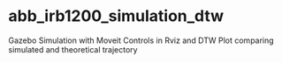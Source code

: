 # abb_irb1200_simulation_dtw
Gazebo Simulation with Moveit Controls in Rviz and DTW Plot comparing simulated and theoretical trajectory  
